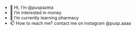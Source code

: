 - 👋 Hi, I’m @puspazeta
- 👀 I’m interested in money
- 🌱 I’m currently learning pharmacy
- 📫 How to reach me? contact me on instagram @pusp.aaaa

<!---
puspazeta/puspazeta is a ✨ special ✨ repository because its `README.md` (this file) appears on your GitHub profile.
You can click the Preview link to take a look at your changes.
--->
